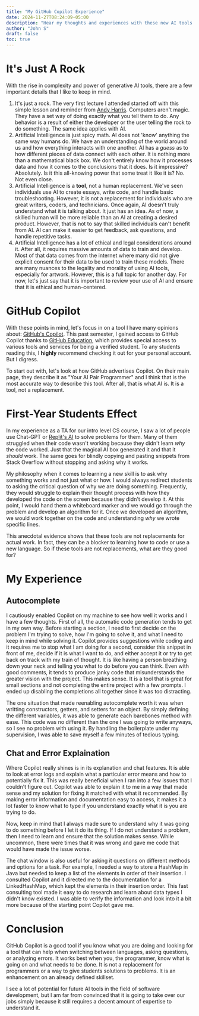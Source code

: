 ```yaml
---
title: "My GitHub Copilot Experience"
date: 2024-11-27T08:24:09-05:00
description: "Hear my thoughts and experiences with these new AI tools that bring unease to some"
author: "John S"
draft: false
toc: true
---
```

# It's Just A Rock
With the rise in complexity and power of generative AI tools, there are a few important details that I like to keep in mind.
1. It's just a rock. The very first lecture I attended started off with this simple lesson and reminder from [Andy Harris](https://librarything.com/author/harrisandy-1). Computers aren't magic. They have a set way of doing exactly what you tell them to do. Any behavior is a result of either the developer or the user telling the rock to do something. The same idea applies with AI.
2. Artificial Intelligence is just spicy math. AI does not 'know' anything the same way humans do. We have an understanding of the world around us and how everything interacts with one another. AI has a _guess_ as to how different pieces of data connect with each other. It is nothing more than a mathematical black box. We don't entirely know how it processes data and how it comes to the conclusions that it does. Is it impressive? Absolutely. Is it this all-knowing power that some treat it like it is? No. Not even close.
3. Artificial Intelligence is a **tool**, not a human replacement. We've seen individuals use AI to create essays, write code, and handle basic troubleshooting. However, it is not a replacement for individuals who are great writers, coders, and technicians. Once again, AI doesn't truly understand what it is talking about. It just has an idea. As of now, a skilled human will be more reliable than an AI at creating a desired product. However, that is not to say that skilled individuals can't benefit from AI. AI can make it easier to get feedback, ask questions, and handle repetitive tasks. 
4. Artificial Intelligence has a lot of ethical and legal considerations around it. After all, it requires massive amounts of data to train and develop. Most of that data comes from the internet where many did not give explicit consent for their data to be used to train these models. There are many nuances to the legality and morality of using AI tools, especially for artwork. However, this is a full topic for another day. For now, let's just say that it is important to review your use of AI and ensure that it is ethical and human-centered.

# GitHub Copilot
With these points in mind, let's focus in on a tool I have many opinions about: [GitHub's Copilot](https://github.com/features/copilot). This past semester, I gained access to GitHub Copilot thanks to [GitHub Education](https://education.github.com/learner/learn), which provides special access to various tools and services for being a verified student. To any students reading this, I **highly** recommend checking it out for your personal account. But I digress.

To start out with, let's look at how GitHub advertises Copilot. On their main page, they describe it as "Your AI Pair Programmer" and I think that is the most accurate way to describe this tool. After all, that is what AI is. It is a tool, not a replacement. 

# First-Year Students Effect
In my experience as a TA for our intro level CS course, I saw a lot of people use Chat-GPT or [Replit's AI](https://replit.com/ai) to solve problems for them. Many of them struggled when their code wasn't working because they didn't learn _why_ the code worked. Just that the magical AI box generated it and that it _should_ work. The same goes for blindly copying and pasting snippets from Stack Overflow without stopping and asking why it works.

My philosophy when it comes to learning a new skill is to ask why something works and not just what or how. I would always redirect students to asking the critical question of why we are doing something. Frequently, they would struggle to explain their thought process with how they developed the code on the screen because they didn't develop it. At this point, I would hand them a whiteboard marker and we would go through the problem and develop an algorithm for it. Once we developed an algorithm, we would work together on the code and understanding _why_ we wrote specific lines.

This anecdotal evidence shows that these tools are not replacements for actual work. In fact, they can be a blocker to learning how to code or use a new language. So if these tools are not replacements, what are they good for?

# My Experience
## Autocomplete
I cautiously enabled Copilot on my machine to see how well it works and I have a few thoughts. First of all, the automatic code generation tends to get in my own way. Before starting a section, I need to first decide on the problem I'm trying to solve, how I'm going to solve it, and what I need to keep in mind while solving it. Copilot provides suggestions while coding and it requires me to stop what I am doing for a second, consider this snippet in front of me, decide if it is what I want to do, and either accept it or try to get back on track with my train of thought. It is like having a person breathing down your neck and telling you what to do before you can think. Even with good comments, it tends to produce janky code that misunderstands the greater vision with the project. This makes sense. It is a tool that is great for small sections and not completing the entire project with a few prompts. I ended up disabling the completions all together since it was too distracting. 

The one situation that made reenabling autocomplete worth it was when writting constructors, getters, and setters for an object. By simply defining the different variables, it was able to generate each barebones method with ease. This code was no different than the one I was going to write anyways, so I see no problem with using it. By handling the boilerplate under my supervision, I was able to save myself a few minutes of tedious typing. 

## Chat and Error Explaination
Where Copilot really shines is in its explanation and chat features. It is able to look at error logs and explain what a particular error means and how to potentially fix it. This was really beneficial when I ran into a few issues that I couldn't figure out. Copilot was able to explain it to me in a way that made sense and my solution for fixing it matched with what it recommended. By making error information and documentation easy to access, it makes it a lot faster to know what to type if you understand exactly what it is you are trying to do. 

Now, keep in mind that I always made sure to understand why it was going to do something before I let it do its thing. If I do not understand a problem, then I need to learn and ensure that the solution makes sense. While uncommon, there were times that it was wrong and gave me code that would have made the issue worse. 

The chat window is also useful for asking it questions on different methods and options for a task. For example, I needed a way to store a HashMap in Java but needed to keep a list of the elements in order of their insertion. I consulted Copilot and it directed me to the documentation for a LinkedHashMap, which kept the elements in their insertion order. This fast consulting tool made it easy to do research and learn about data types I didn't know existed. I was able to verify the information and look into it a bit more because of the starting point Copilot gave me.

# Conclusion
GitHub Copilot is a good tool if you know what you are doing and looking for a tool that can help when switching between languages, asking questions, or analyzing errors. It works best when you, the programmer, know what is going on and what needs to be done. It is not a replacement for programmers or a way to give students solutions to problems. It is an enhancement on an already defined skillset. 

I see a lot of potential for future AI tools in the field of software development, but I am far from convinced that it is going to take over our jobs simply because it still requires a decent amount of expertise to understand it.